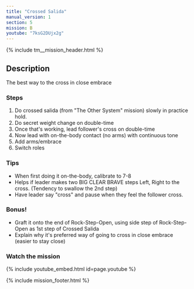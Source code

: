 ```yaml
---
title: "Crossed Salida"
manual_version: 1
section: 5
mission: B
youtube: "7ksG2DUjx2g"
---
```


{% include tm__mission_header.html %}

## Description

The best way to the cross in close embrace

### Steps

1. Do crossed salida (from "The Other System" mission) slowly in practice hold. 
2. Do secret weight change on double-time
3. Once that's working, lead follower's cross on double-time
4. Now lead with on-the-body contact (no arms) with continuous tone
5. Add arms/embrace
6. Switch roles

### Tips

* When first doing it on-the-body, calibrate to 7-8
* Helps if leader makes two BIG CLEAR BRAVE steps Left, Right to the cross. (Tendency to swallow the 2nd step)
* Have leader say "cross" and pause when they feel the follower cross. 

### Bonus!

* Graft it onto the end of Rock-Step-Open, using side step of Rock-Step-Open as 1st step of Crossed Salida
* Explain why it's preferred way of going to cross in close embrace (easier to stay close)

### Watch the mission

{% include youtube_embed.html id=page.youtube %}

{% include mission_footer.html %}
